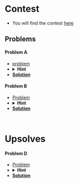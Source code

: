 # Contest
- You will find the contest [here](https://codeforces.com/contest/1861)

## Problems
#### Problem A
- [problem](https://codeforces.com/contest/1861/problem/A)
- <details> <summary> <b>Hint</b> </summary> You will be given all the digits from 1 to 9. So you can think of any prime number which will be a prime if we swap the digits and it will be surely there in the string.</details>
- [**Solution**](https://github.com/khalid586/Live-and-Virtual-Contests/blob/main/LIve%20Contests/CF%20Edu%20Round%20154/CF%201861A.cpp)

#### Problem B
- [Problem](https://codeforces.com/contest/1861/problem/B)
- <details> <summary><b>Hint</b>  </summary> Think of the positions where 1s match in both string A and B and if you find such a position where both of strings have 0 in the previous index then you got your answer else you won't find any answer. </details>
- [**Solution**](https://github.com/khalid586/Live-and-Virtual-Contests/blob/main/LIve%20Contests/CF%20Edu%20Round%20154/CF%201861B.cpp)

<br>

# Upsolves

#### Problem D
- [Problem](https://codeforces.com/contest/1861/problem/D)
- <details> <summary><b>Hint</b></summary> You can multiply the first half with negative numbers as well. Check which portion should be multiplied with positive numbers and which portions should be multiplied with negative numbers.</details>
- [**Solution**](https://github.com/khalid586/Live-and-Virtual-Contests/blob/main/LIve%20Contests/CF%20Edu%20Round%20154/CF%201861D.cpp)